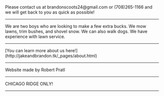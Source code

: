 <html><head> <script async src="//pagead2.googlesyndication.com/pagead/js/adsbygoogle.js"></script>
<script>
  (adsbygoogle = window.adsbygoogle || []).push({
    google_ad_client: "ca-pub-8151323309266940",
    enable_page_level_ads: true
  });
</script> </head> 
</html>
<p> Please contact us at brandonscoots24@gmail.com or (708)265-1166 and we will get back to you as quick as possible! </p>
<hr>
<p> We are two boys who are looking to make a few extra bucks. We mow lawns, trim bushes, and shovel snow. We can also walk dogs. We have experience with lawn service.</p>
<hr>
[You can learn more about us here!](http://jakeandbrandon.tk/_pages/about.html)
<hr>
<p> Website made by Robert Pratl </p>
<hr>
<p> CHICAGO RIDGE ONLY! </p>
<hr>
